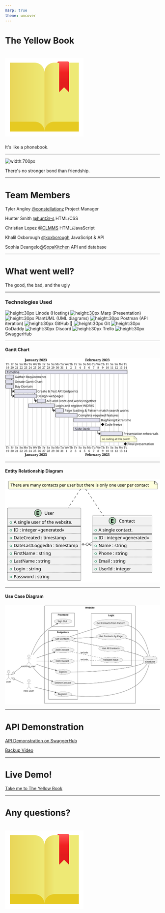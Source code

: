 ```yaml
---
marp: true
theme: uncover
---
```


<!-- center -->

<!-- backgroundColor: #fcf99a; -->

# The Yellow Book

# ![align:center width:300px](https://raw.githubusercontent.com/constellationz/contacts/main/images/yellowbook.svg)

It's like a phonebook.

---

<!-- backgroundColor: white -->

![width:700px](https://sciphile.org/sites/default/files/users/guy/media/PhoneBooks.jpg)

There's no stronger bond than friendship.

---

# Team Members

Tyler Angley [@constellationz](https://github.com/constellationz) Project Manager

Hunter Smith [@hunt3r-s](https://github.com/hunt3r-s) HTML/CSS

Christian Lopez [@CLMMS](https://github.com/CLMMS) HTML/JavaScript

Khalil Oxborough [@koxborough](https://github.com/koxborough) JavaScript & API

Sophia Deangelo[@SopaKitchen](https://github.com/SopaKitchen) API and database

---

# What went well?

The good, the bad, and the ugly
 
---
 
### Technologies Used

![height:30px](../logos/linode.svg) Linode (Hosting)
![height:30px](../logos/marp.png) Marp (Presentation)
![height:30px](../logos/plantuml.png) PlantUML (UML diagrams)
![height:30px](../logos/postman.png) Postman (API iteration)
![height:30px](../logos/github.svg) GitHub 🤝 ![height:30px](../logos/git.png) Git
![height:30px](../logos/godaddy.png) GoDaddy
![height:30px](../logos/discord.svg) Discord
![height:30px](../logos/trello.svg) Trello
![height:30px](../logos/swagger.png) SwaggerHub

---

#### Gantt Chart

![height:600px](../out/docs/UMLDiagrams/gantt/gantt.svg)

---

#### Entity Relationship Diagram

![height:600px](../out/docs/UMLDiagrams/erd/ERD.svg)

---

#### Use Case Diagram

![height:600px](../out/docs/UMLDiagrams/useCase/useCase.svg)

---

# API Demonstration

[API Demonstration on SwaggerHub](https://app.swaggerhub.com/apis/SOPHIAD/Contacts/1.0.0)

[Backup Video](https://www.youtube.com)

---

# Live Demo!

[Take me to The Yellow Book](http://theyellowbookcop4331.com)

---

# Any questions?

# ![align:center width:100px](https://raw.githubusercontent.com/constellationz/contacts/main/images/yellowbook.svg)